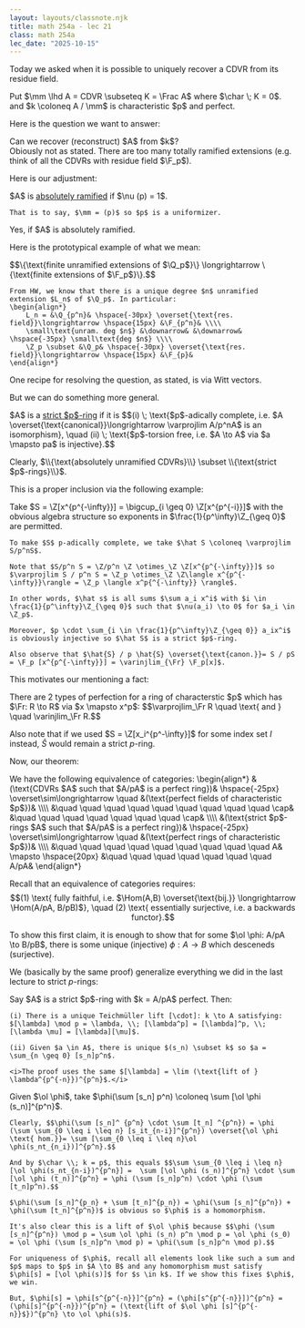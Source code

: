 ```yaml
---
layout: layouts/classnote.njk
title: math 254a - lec 21
class: math 254a
lec_date: "2025-10-15"
---
```


Today we asked when it is possible to uniquely recover a CDVR from its residue field.

<div class = "subthm-box" type = "setting">
    Put $\mm \lhd A = CDVR \subseteq K = \Frac A$ where $\char \; K = 0$. and $k \coloneq A / \mm$ is characteristic $p$ and perfect.
</div>

Here is the question we want to answer:

<div class = "subthm-box" type = "question">
    Can we recover (reconstruct) $A$ from $k$?
</div>

<div class = "subthm-box" type = "answer">
    Obiously not as stated. There are too many totally ramified extensions (e.g. think of all the CDVRs with residue field $\F_p$).
</div>

Here is our adjustment:

<div class = "subthm-box" type = "def" name = "absolutely ramified">
    $A$ is <u>absolutely ramified</u> if $\nu (p) = 1$.

    That is to say, $\mm = (p)$ so $p$ is a uniformizer.
</div>

<div class = "subthm-box" type = "answer 2">
    Yes, if $A$ is absolutely ramified.
</div>

Here is the prototypical example of what we mean:

<div class = "subthm-box" type = "ex">
    $$\{\text{finite unramified extensions of $\Q_p$}\} \longrightarrow \{\text{finite extensions of $\F_p$}\}.$$

    From HW, we know that there is a unique degree $n$ unramified extension $L_n$ of $\Q_p$. In particular:
    \begin{align*}
        L_n = &\Q_{p^n}& \hspace{-30px} \overset{\text{res. field}}\longrightarrow \hspace{15px} &\F_{p^n}& \\\\
        \small\text{unram. deg $n$} &\downarrow& &\downarrow& \hspace{-35px} \small\text{deg $n$} \\\\
        \Z_p \subset &\Q_p& \hspace{-30px} \overset{\text{res. field}}\longrightarrow \hspace{15px} &\F_{p}&
    \end{align*}
</div>

One recipe for resolving the question, as stated, is via Witt vectors.

But we can do something more general.

<div class = "subthm-box" type = "def" name = "string p-ring">
    $A$ is a <u>strict $p$-ring</u> if it is $$(i) \; \text{$p$-adically complete, i.e. $A \overset{\text{canonical}}\longrightarrow \varprojlim A/p^nA$ is an isomorphism}, \quad (ii) \; \text{$p$-torsion free, i.e. $A \to A$ via $a \mapsto pa$ is injective}.$$
</div>

Clearly, $\\{\text{absolutely unramified CDVRs}\\} \subset \\{\text{strict $p$-rings}\\}$.

This is a proper inclusion via the following example:

<div class = "subthm-box" type = "ex" name = "exotic">
    Take $S = \Z[x^{p^{-\infty}}] = \bigcup_{i \geq 0} \Z[x^{p^{-i}}]$ with the obvious algebra structure so exponents in $\frac{1}{p^\infty}\Z_{\geq 0}$ are permitted.

    To make $S$ p-adically complete, we take $\hat S \coloneq \varprojlim S/p^nS$.

    Note that $S/p^n S = \Z/p^n \Z \otimes_\Z \Z[x^{p^{-\infty}}]$ so $\varprojlim S / p^n S = \Z_p \otimes_\Z \Z\langle x^{p^{-\infty}}\rangle = \Z_p \langle x^p{^{-\infty}} \rangle$.
    
    In other words, $\hat s$ is all sums $\sum a_i x^i$ with $i \in \frac{1}{p^\infty}\Z_{\geq 0}$ such that $\nu(a_i) \to 0$ for $a_i \in \Z_p$.

    Moreover, $p \cdot \sum_{i \in \frac{1}{p^\infty}\Z_{\geq 0}} a_ix^i$ is obviously injective so $\hat S$ is a strict $p$-ring.

    Also observe that $\hat{S} / p \hat{S} \overset{\text{canon.}}= S / pS = \F_p [x^{p^{-\infty}}] = \varinjlim_{\Fr} \F_p[x]$.
</div

This motivates our mentioning a fact:

<div class = "subthm-box" type = "fact">
    There are 2 types of perfection for a ring of characterstic $p$ which has $\Fr: R \to R$ via $x \mapsto x^p$: $$\varprojlim_\Fr R \quad \text{ and } \quad \varinjlim_\Fr R.$$
</div>

Also note that if we used $S = \Z[x_i^{p^-\infty}]$ for some index set $I$ instead, $\hat{S}$ would remain a strict $p$-ring.

Now, our theorem:

<div class = "thm-box">
    We have the following equivalence of categories:
    \begin{align*}
        &(\text{CDVRs $A$ such that $A/pA$ is a perfect ring})& \hspace{-25px} \overset\sim\longrightarrow \quad &(\text{perfect fields of characteristic $p$})& \\\\
        &\quad \quad \quad \quad \quad \quad \quad \quad \quad \cap& &\quad \quad \quad \quad \quad \quad \quad \cap& \\\\
        &(\text{strict $p$-rings $A$ such that $A/pA$ is a perfect ring})& \hspace{-25px} \overset\sim\longrightarrow \quad &(\text{perfect rings of characteristic $p$})& \\\\
        &\quad \quad \quad \quad \quad \quad \quad \quad \quad A& \mapsto \hspace{20px} &\quad \quad \quad \quad \quad \quad \quad A/pA&
    \end{align*}
</div>

Recall that an equivalence of categories requires: $$(1) \text{ fully faithful, i.e. $\Hom(A,B) \overset{\text{bij.}} \longrightarrow \Hom(A/pA, B/pB)$}, \quad (2) \text{ essentially surjective, i.e. a backwards functor}.$$

To show this first claim, it is enough to show that for some $\ol \phi: A/pA \to B/pB$, there is some unique (injective) $\phi:A \to B$ which desceneds (surjective).

We (basically by the same proof) generalize everything we did in the last lecture to strict $p$-rings:

<div class = "subthm-box" type = "fact">
    Say $A$ is a strict $p$-ring with $k = A/pA$ perfect. Then:

    (i) There is a unique Teichmüller lift [\cdot]: k \to A satisfying: $[\lambda] \mod p = \lambda, \\; [\lambda^p] = [\lambda]^p, \\; [\lambda \mu] = [\lambda][\mu]$.

    (ii) Given $a \in A$, there is unique $(s_n) \subset k$ so $a = \sum_{n \geq 0} [s_n]p^n$.

    <i>The proof uses the same $[\lambda] = \lim (\text{lift of } \lambda^{p^{-n}})^{p^n}$.</i>
</div>

<div class = "subthm-box" type = "proof" name = "thm">
    Given $\ol \phi$, take $\phi(\sum [s_n] p^n) \coloneq \sum [\ol \phi (s_n)]^{p^n}$.

    Clearly, $$\phi(\sum [s_n]^ {p^n} \cdot \sum [t_n] ^{p^n}) = \phi (\sum \sum_{0 \leq i \leq n} [s_it_{n-i}]^{p^n}) \overset{\ol \phi \text{ hom.}}= \sum [\sum_{0 \leq i \leq n}\ol \phi(s_nt_{n_i})]^{p^n}.$$ 
    
    And by $\char \\; k = p$, this equals $$\sum \sum_{0 \leq i \leq n} [\ol \phi(s_nt_{n-i})^{p^n}] =  \sum [\ol \phi (s_n)]^{p^n} \cdot \sum [\ol \phi (t_n)]^{p^n} = \phi (\sum [s_n]p^n) \cdot \phi (\sum [t_n]p^n).$$

    $\phi(\sum [s_n]^{p_n} + \sum [t_n]^{p_n}) = \phi(\sum [s_n]^{p^n}) + \phi(\sum [t_n]^{p^n})$ is obvious so $\phi$ is a homomorphism.

    It's also clear this is a lift of $\ol \phi$ because $$\phi (\sum [s_n]^{p^n}) \mod p = \sum \ol \phi (s_n) p^n \mod p = \ol \phi (s_0) = \ol \phi (\sum [s_n]p^n \mod p) = \phi(\sum [s_n]p^n \mod p).$$
    
    For uniqueness of $\phi$, recall all elements look like such a sum and $p$ maps to $p$ in $A \to B$ and any homomorphism must satisfy $\phi[s] = [\ol \phi(s)]$ for $s \in k$. If we show this fixes $\phi$, we win.

    But, $\phi[s] = \phi[s^{p^{-n}}]^{p^n} = (\phi[s^{p^{-n}}])^{p^n} = (\phi[s]^{p^{-n}})^{p^n} = (\text{lift of $\ol \phi [s]^{p^{-n}}$})^{p^n} \to \ol \phi(s)$.
</div>